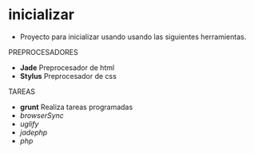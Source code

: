 # inicializar

- Proyecto para inicializar usando usando las siguientes herramientas.

PREPROCESADORES
* **Jade** Preprocesador de html
* **Stylus** Preprocesador de css

TAREAS
* **grunt** Realiza tareas programadas
* *browserSync*
* *uglify*
* *jadephp*
* *php*